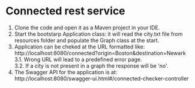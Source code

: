 # Connected rest service

1. Clone the code and open it as a Maven project in your IDE.
2. Start the bootstarp Application class:
  it will read the city.txt file from resources folder and populate the Graph class at the start.
3. Application can be cheked at the URL formatted like: 
   http://localhost:8080/connected?origin=Boston&destination=Newark
 </br>3.1. Wrong URL will lead to a predefined error page.
 </br>3.2. If a city is not present in a graph the response will be 'no'.
4. The Swagger API for the application is at: http://localhost:8080/swagger-ui.html#/connected-checker-controller










